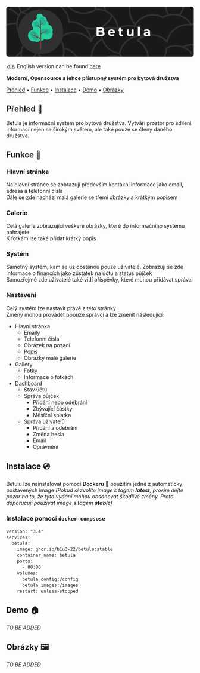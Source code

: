 ![Betula](assets/readme_banner.png)

:uk: English version can be found [here](Betula/README.md)

**Moderní, Opensource a lehce přístupný systém pro bytová družstva**

[Přehled](#přehled--) • [Funkce](#funkce--) • [Instalace](#installation--) • [Demo](#demo--) • [Obrázky](#obrázky--)

## Přehled :book:
Betula je informační systém pro bytová družstva. Vytváří prostor pro sdílení informací nejen se širokým světem, ale také pouze se členy daného družstva.

## Funkce :dizzy:
### Hlavní stránka
Na hlavní stránce se zobrazují především kontakní informace jako email, adresa a telefonní čísla \
Dále se zde nachází malá galerie se třemi obrázky a krátkým popisem

### Galerie
Celá galerie zobrazující veškeré obrázky, které do informačního systému nahrajete \
K fotkám lze také přidat krátký popis

### Systém
Samotný systém, kam se už dostanou pouze uživatelé. Zobrazují se zde informace o financích jako zůstatek na účtu a status půjček \
Samozřejmě zde uživatelé také vidí příspěvky, které mohou přidávat správci

### Nastavení
Celý systém lze nastavit právě z této stránky \
Změny mohou provádět ppouze správci a lze změnit následující:
* Hlavní stránka
    * Emaily
    * Telefonní čísla
    * Obrázek na pozadí
    * Popis
    * Obrázky malé galerie
* Gallery 
    * Fotky
    * Informace o fotkách
* Dashboard
    * Stav účtu
    * Správa půjček
        * Přidání nebo odebrání
        * Zbývající částky
        * Měsíční splátka
    * Správa uživatelů
        * Přidání a odebrání
        * Změna hesla 
        * Email
        * Oprávnění

## Instalace :cd:
Betulu lze nainstalovat pomocí **Dockeru** :whale2: použitím jedné z automaticky postavených image
*(Pokud si zvolíte image s tagem **latest**, prosím dejte pozor na to, že tyto vydání mohou obsahovat škodlivé změny. Proto doporučuji používat image s tagem **stable**)*

### Instalace pomocí `docker-compsose`
```
version: "3.4"
services:
  betula:
    image: ghcr.io/b1u3-22/betula:stable
    container_name: betula
    ports:
      - 80:80
    volumes:
      betula_config:/config
      betula_images:/images
    restart: unless-stopped
```

## Demo :house:
*TO BE ADDED*

## Obrázky :framed_picture:
*TO BE ADDED*